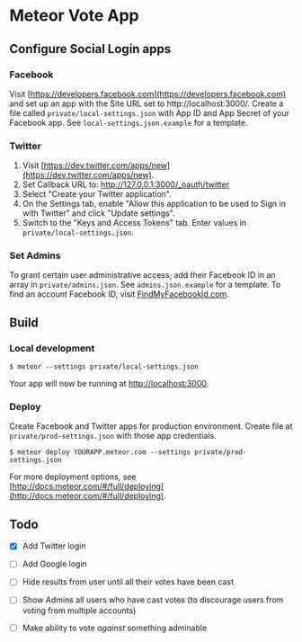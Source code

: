 # Meteor Vote App

## Configure Social Login apps

### Facebook
Visit [https://developers.facebook.com](https://developers.facebook.com)  and set up an app with the Site URL set to http://localhost:3000/. Create a file called `private/local-settings.json` with App ID and App Secret of your Facebook app. See `local-settings.json.example` for a template. 

### Twitter

1. Visit [https://dev.twitter.com/apps/new](https://dev.twitter.com/apps/new).
2. Set Callback URL to: http://127.0.0.1:3000/_oauth/twitter
3. Select "Create your Twitter application".
4. On the Settings tab, enable "Allow this application to be used to Sign in with Twitter" and click "Update settings".
5. Switch to the "Keys and Access Tokens" tab. Enter values in `private/local-settings.json`.


### Set Admins
To grant certain user administrative access, add their Facebook ID in an array in `private/admins.json`. See `admins.json.example` for a template. To find an account Facebook ID, visit [FindMyFacebookId.com](http://findmyfacebookid.com/).

## Build

### Local development

```
$ meteor --settings private/local-settings.json
```

Your app will now be running at [http://localhost:3000](http://localhost:3000).

### Deploy

Create Facebook and Twitter apps for production environment. Create file at `private/prod-settings.json` with those app credentials.

```
$ meteor deploy YOURAPP.meteor.com --settings private/prod-settings.json
```

For more deployment options, see [http://docs.meteor.com/#/full/deploying](http://docs.meteor.com/#/full/deploying).

## Todo
- [x] Add Twitter login
- [ ] Add Google login
- [ ] Hide results from user until all their votes have been cast
- [ ] Show Admins all users who have cast votes (to discourage users from voting from multiple accounts)
- [ ] Make ability to vote _against_ something adminable


